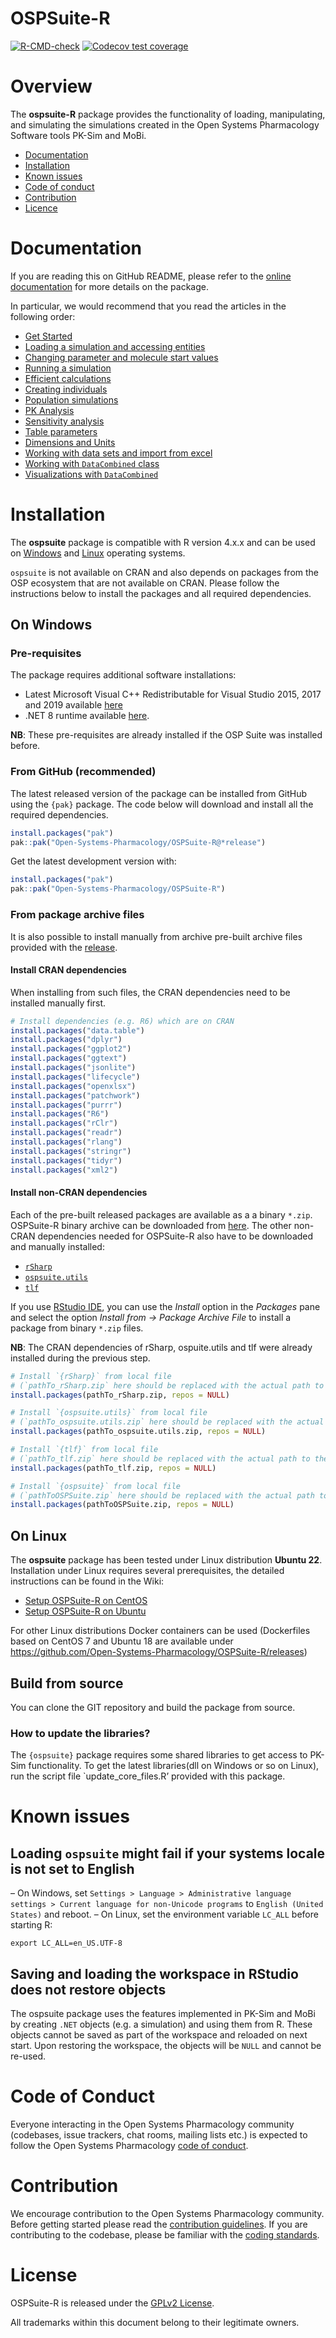 
<!-- README.md is generated from README.Rmd. Please edit that file -->

# OSPSuite-R

<!-- badges: start -->

[![R-CMD-check](https://github.com/Open-Systems-Pharmacology/OSPSuite-R/actions/workflows/R-CMD-check.yaml/badge.svg)](https://github.com/Open-Systems-Pharmacology/OSPSuite-R/actions/workflows/R-CMD-check.yaml)
[![Codecov test
coverage](https://codecov.io/gh/Open-Systems-Pharmacology/OSPSuite-R/branch/develop/graph/badge.svg)](https://app.codecov.io/gh/Open-Systems-Pharmacology/OSPSuite-R?branch=develop)
<!-- badges: end -->

# Overview

The **ospsuite-R** package provides the functionality of loading,
manipulating, and simulating the simulations created in the Open Systems
Pharmacology Software tools PK-Sim and MoBi.

- [Documentation](#documentation)
- [Installation](#installation)
- [Known issues](#known-issues)
- [Code of conduct](#code-of-conduct)
- [Contribution](#contribution)
- [Licence](#licence)

# Documentation

If you are reading this on GitHub README, please refer to the [online
documentation](https://www.open-systems-pharmacology.org/OSPSuite-R/)
for more details on the package.

In particular, we would recommend that you read the articles in the
following order:

- [Get
  Started](https://www.open-systems-pharmacology.org/OSPSuite-R/articles/ospsuite.html)
- [Loading a simulation and accessing
  entities](https://www.open-systems-pharmacology.org/OSPSuite-R/articles/load-get.html)
- [Changing parameter and molecule start
  values](https://www.open-systems-pharmacology.org/OSPSuite-R/articles/set-values.html)
- [Running a
  simulation](https://www.open-systems-pharmacology.org/OSPSuite-R/articles/run-simulation.html)
- [Efficient
  calculations](https://www.open-systems-pharmacology.org/OSPSuite-R/articles/efficient-calculations.html)
- [Creating
  individuals](https://www.open-systems-pharmacology.org/OSPSuite-R/articles/create-individual.html)
- [Population
  simulations](https://www.open-systems-pharmacology.org/OSPSuite-R/articles/create-run-population.html)
- [PK
  Analysis](https://www.open-systems-pharmacology.org/OSPSuite-R/articles/pk-analysis.html)
- [Sensitivity
  analysis](https://www.open-systems-pharmacology.org/OSPSuite-R/articles/sensitivity-analysis.html)
- [Table
  parameters](https://www.open-systems-pharmacology.org/OSPSuite-R/articles/table-parameters.html)
- [Dimensions and
  Units](https://www.open-systems-pharmacology.org/OSPSuite-R/articles/unit-conversion.html)
- [Working with data sets and import from
  excel](https://www.open-systems-pharmacology.org/OSPSuite-R/articles/observed-data.html)
- [Working with `DataCombined`
  class](https://www.open-systems-pharmacology.org/OSPSuite-R/articles/data-combined.html)
- [Visualizations with
  `DataCombined`](https://www.open-systems-pharmacology.org/OSPSuite-R/articles/data-combined-plotting.html)

# Installation

The **ospsuite** package is compatible with R version 4.x.x and can be
used on [Windows](#on-windows) and [Linux](#on-linux) operating systems.

`ospsuite` is not available on CRAN and also depends on packages from
the OSP ecosystem that are not available on CRAN. Please follow the
instructions below to install the packages and all required
dependencies.

## On Windows

### Pre-requisites

The package requires additional software installations:

- Latest Microsoft Visual C++ Redistributable for Visual Studio 2015,
  2017 and 2019 available
  [here](https://support.microsoft.com/en-us/help/2977003/the-latest-supported-visual-c-downloads)
- .NET 8 runtime available
  [here](https://dotnet.microsoft.com/download/dotnet/8.0/runtime).

**NB**: These pre-requisites are already installed if the OSP Suite was
installed before.

### From GitHub (recommended)

The latest released version of the package can be installed from GitHub
using the `{pak}` package. The code below will download and install all
the required dependencies.

``` r
install.packages("pak")
pak::pak("Open-Systems-Pharmacology/OSPSuite-R@*release")
```

Get the latest development version with:

``` r
install.packages("pak")
pak::pak("Open-Systems-Pharmacology/OSPSuite-R")
```

### From package archive files

It is also possible to install manually from archive pre-built archive
files provided with the
[release](https://github.com/Open-Systems-Pharmacology/OSPSuite-R/releases).

#### Install CRAN dependencies

When installing from such files, the CRAN dependencies need to be
installed manually first.

``` r
# Install dependencies (e.g. R6) which are on CRAN
install.packages("data.table")
install.packages("dplyr")
install.packages("ggplot2")
install.packages("ggtext")
install.packages("jsonlite")
install.packages("lifecycle")
install.packages("openxlsx")
install.packages("patchwork")
install.packages("purrr")
install.packages("R6")
install.packages("rClr")
install.packages("readr")
install.packages("rlang")
install.packages("stringr")
install.packages("tidyr")
install.packages("xml2")
```

#### Install non-CRAN dependencies

Each of the pre-built released packages are available as a a binary
`*.zip`. OSPSuite-R binary archive can be downloaded from
[here](https://github.com/Open-Systems-Pharmacology/OSPSuite-R/releases).
The other non-CRAN dependencies needed for OSPSuite-R also have to be
downloaded and manually installed:

- [`rSharp`](https://github.com/Open-Systems-Pharmacology/rSharp/releases/latest)
- [`ospsuite.utils`](https://github.com/Open-Systems-Pharmacology/OSPSuite.RUtils/releases/latest)
- [`tlf`](https://github.com/Open-Systems-Pharmacology/TLF-Library/releases/latest)

If you use [RStudio IDE](https://www.rstudio.com/), you can use the
*Install* option in the *Packages* pane and select the option *Install
from -\> Package Archive File* to install a package from binary `*.zip`
files.

**NB**: The CRAN dependencies of rSharp, ospuite.utils and tlf were
already installed during the previous step.

``` r
# Install `{rSharp}` from local file 
# (`pathTo_rSharp.zip` here should be replaced with the actual path to the `.zip` file)
install.packages(pathTo_rSharp.zip, repos = NULL)

# Install `{ospsuite.utils}` from local file 
# (`pathTo_ospsuite.utils.zip` here should be replaced with the actual path to the `.zip` file)
install.packages(pathTo_ospsuite.utils.zip, repos = NULL)

# Install `{tlf}` from local file 
# (`pathTo_tlf.zip` here should be replaced with the actual path to the `.zip` file)
install.packages(pathTo_tlf.zip, repos = NULL)

# Install `{ospsuite}` from local file
# (`pathToOSPSuite.zip` here should be replaced with the actual path to the `.zip` file)
install.packages(pathToOSPSuite.zip, repos = NULL)
```

## On Linux

The **ospsuite** package has been tested under Linux distribution
**Ubuntu 22**. Installation under Linux requires several prerequisites,
the detailed instructions can be found in the Wiki:

- [Setup OSPSuite-R on
  CentOS](https://github.com/Open-Systems-Pharmacology/OSPSuite-R/wiki/Setup-ospsuite-R-on-CentOS7)
- [Setup OSPSuite-R on
  Ubuntu](https://github.com/Open-Systems-Pharmacology/OSPSuite-R/wiki/Setup-ospsuite-R-on-Ubuntu)

For other Linux distributions Docker containers can be used (Dockerfiles
based on CentOS 7 and Ubuntu 18 are available under
<https://github.com/Open-Systems-Pharmacology/OSPSuite-R/releases>)

## Build from source

You can clone the GIT repository and build the package from source.

### How to update the libraries?

The `{ospsuite}` package requires some shared libraries to get access to
PK-Sim functionality. To get the latest libraries(dll on Windows or so
on Linux), run the script file \`update_core_files.R’ provided with this
package.

# Known issues

## Loading `ospsuite` might fail if your systems locale is not set to English

– On Windows, set
`Settings > Language > Administrative language settings > Current language for non-Unicode programs`
to `English (United States)` and reboot. – On Linux, set the environment
variable `LC_ALL` before starting R:

    export LC_ALL=en_US.UTF-8

## Saving and loading the workspace in RStudio does not restore objects

The ospsuite package uses the features implemented in PK-Sim and MoBi by
creating `.NET` objects (e.g. a simulation) and using them from R. These
objects cannot be saved as part of the workspace and reloaded on next
start. Upon restoring the workspace, the objects will be `NULL` and
cannot be re-used.

# Code of Conduct

Everyone interacting in the Open Systems Pharmacology community
(codebases, issue trackers, chat rooms, mailing lists etc.) is expected
to follow the Open Systems Pharmacology [code of
conduct](https://github.com/Open-Systems-Pharmacology/Suite/blob/master/CODE_OF_CONDUCT.md).

# Contribution

We encourage contribution to the Open Systems Pharmacology community.
Before getting started please read the [contribution
guidelines](https://github.com/Open-Systems-Pharmacology/Suite/blob/master/CONTRIBUTING.md).
If you are contributing to the codebase, please be familiar with the
[coding
standards](https://github.com/Open-Systems-Pharmacology/developer-docs/blob/main/ospsuite-r-specifics/CODING_STANDARDS_R.md).

# License

OSPSuite-R is released under the [GPLv2 License](LICENSE).

All trademarks within this document belong to their legitimate owners.
